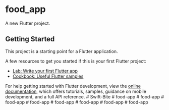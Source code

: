 # food_app

A new Flutter project.

## Getting Started

This project is a starting point for a Flutter application.

A few resources to get you started if this is your first Flutter project:

- [Lab: Write your first Flutter app](https://docs.flutter.dev/get-started/codelab)
- [Cookbook: Useful Flutter samples](https://docs.flutter.dev/cookbook)

For help getting started with Flutter development, view the
[online documentation](https://docs.flutter.dev/), which offers tutorials,
samples, guidance on mobile development, and a full API reference.
#   S w i f t - B i t e  
 #   f o o d - a p p  
 #   f o o d - a p p  
 #   f o o d - a p p  
 #   f o o d - a p p  
 #   f o o d - a p p  
 #   f o o d - a p p  
 #   f o o d - a p p  
 #   f o o d - a p p  
 